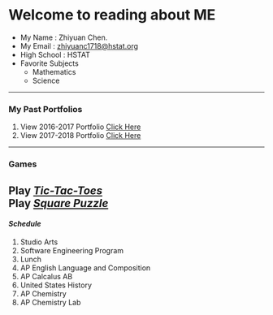 # Welcome to reading about ME
* My Name : Zhiyuan Chen.  
* My Email : zhiyuanc1718@hstat.org  
* High School : HSTAT
* Favorite Subjects
  * Mathematics 
  * Science 
---
### My Past Portfolios
1. View 2016-2017 Portfolio [Click Here](https://sites.google.com/a/hstat.org/zhiyuanc1718sep09/)
2. View 2017-2018 Portfolio [Click Here](https://sites.google.com/a/hstat.org/zhiyuanc1718--sep10/)
---
### Games

Play [**_Tic-Tac-Toes_**](https://zhiyuanc1718.github.io/p5js/Tic-Tac-Toe.html)  
Play [**_Square Puzzle_**](https://zhiyuanc1718.github.io/p5js/N-Squared-Puzzle.html)
---
#### _Schedule_
1. Studio Arts  
2. Software Engineering Program
3. Lunch
4. AP English Language and Composition
5. AP Calcalus AB
6. United States History
7. AP Chemistry
8. AP Chemistry Lab

